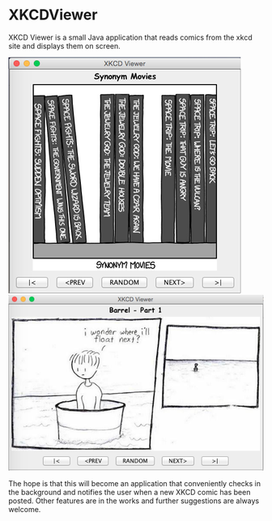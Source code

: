 # XKCDViewer
XKCD Viewer is a small Java application that reads comics from the xkcd site and displays them on screen.

![picture 1](https://github.com/lacraig2/XKCDViewer/blob/master/images/Screen%20Shot%202015-08-12%20at%206.20.48%20PM.png?raw=true)
![picture 2](https://github.com/lacraig2/XKCDViewer/blob/master/images/Screen%20Shot%202015-08-12%20at%206.23.25%20PM.png?raw=true)

The hope is that this will become an application that conveniently checks in the background and notifies the user when a new XKCD comic has been posted. Other features are in the works and further suggestions are always welcome.

